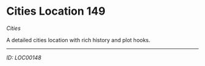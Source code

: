 # Cities Location 149

*Cities*

A detailed cities location with rich history and plot hooks.

---
*ID: LOC00148*